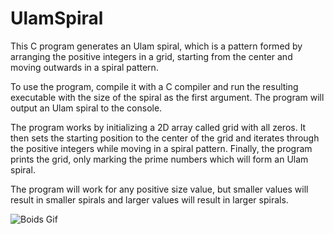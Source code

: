 # UlamSpiral

This C program generates an Ulam spiral, which is a pattern formed by arranging the positive integers in a grid, starting from the center and moving outwards in a spiral pattern.

To use the program, compile it with a C compiler and run the resulting executable with the size of the spiral as the first argument. The program will output an Ulam spiral to the console.

The program works by initializing a 2D array called grid with all zeros. It then sets the starting position to the center of the grid and iterates through the positive integers while moving in a spiral pattern. Finally, the program prints the grid, only marking the prime numbers which will form an Ulam spiral.

The program will work for any positive size value, but smaller values will result in smaller spirals and larger values will result in larger spirals.

![Boids Gif](https://github.com/vmenon04/UlamSpiral/blob/main/ulam_image.png )
